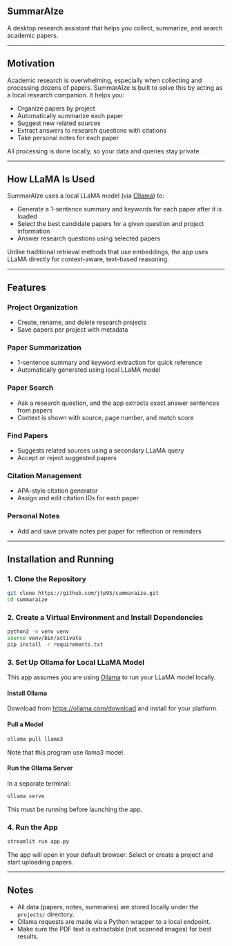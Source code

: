 ## SummarAIze

A desktop research assistant that helps you collect, summarize, and search academic papers.

---

## Motivation

Academic research is overwhelming, especially when collecting and processing dozens of papers. SummarAIze is built to solve this by acting as a local research companion. It helps you:

- Organize papers by project
- Automatically summarize each paper
- Suggest new related sources
- Extract answers to research questions with citations
- Take personal notes for each paper

All processing is done locally, so your data and queries stay private.

---

## How LLaMA Is Used

SummarAIze uses a local LLaMA model (via [Ollama](https://ollama.com)) to:

- Generate a 1-sentence summary and keywords for each paper after it is loaded
- Select the best candidate papers for a given question and project information
- Answer research questions using selected papers

Unlike traditional retrieval methods that use embeddings, the app uses LLaMA directly for context-aware, text-based reasoning.

---

## Features

### Project Organization
- Create, rename, and delete research projects
- Save papers per project with metadata

### Paper Summarization
- 1-sentence summary and keyword extraction for quick reference
- Automatically generated using local LLaMA model

### Paper Search
- Ask a research question, and the app extracts exact answer sentences from papers
- Context is shown with source, page number, and match score

### Find Papers
- Suggests related sources using a secondary LLaMA query
- Accept or reject suggested papers

### Citation Management
- APA-style citation generator
- Assign and edit citation IDs for each paper

### Personal Notes
- Add and save private notes per paper for reflection or reminders

---

## Installation and Running

### 1. Clone the Repository

```bash
git clone https://github.com/jtp95/summaraize.git
cd summaraize
```

### 2. Create a Virtual Environment and Install Dependencies

```bash
python3 -m venv venv
source venv/bin/activate
pip install -r requirements.txt
```

### 3. Set Up Ollama for Local LLaMA Model

This app assumes you are using [Ollama](https://ollama.com/) to run your LLaMA model locally.

#### Install Ollama

Download from https://ollama.com/download and install for your platform.

#### Pull a Model

```bash
ollama pull llama3
```

Note that this program use llama3 model.


#### Run the Ollama Server

In a separate terminal:

```bash
ollama serve
```

This must be running before launching the app.

### 4. Run the App

```bash
streamlit run app.py
```

The app will open in your default browser. Select or create a project and start uploading papers.

---

## Notes
- All data (papers, notes, summaries) are stored locally under the `projects/` directory.
- Ollama requests are made via a Python wrapper to a local endpoint.
- Make sure the PDF text is extractable (not scanned images) for best results.

